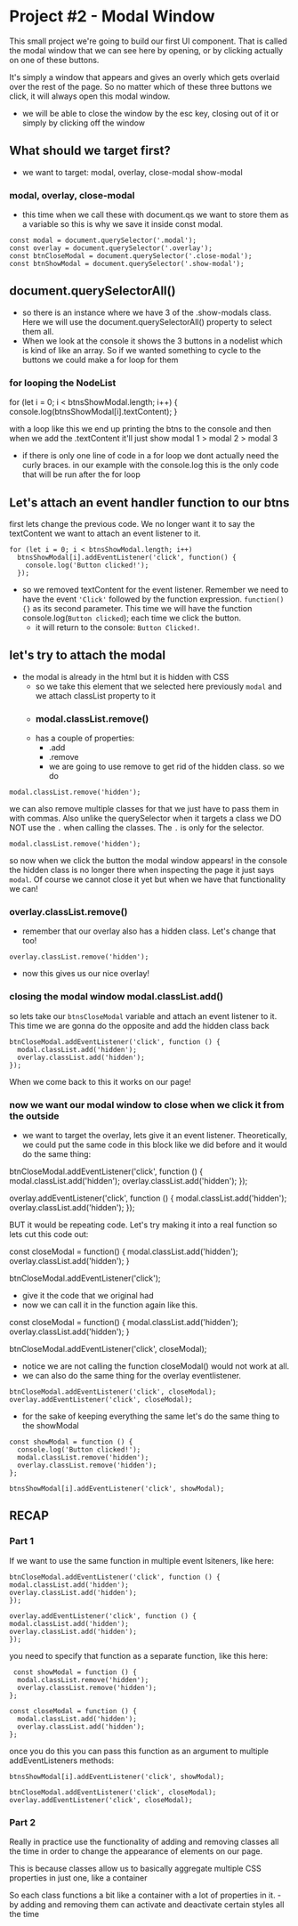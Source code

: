 # Project #2 - Modal Window

This small project we're going to build our first UI component. That is called the modal window that we can see here by opening, or by clicking actually on one of these buttons.

It's simply a window that appears and gives an overly which gets overlaid over the rest of the page. So no matter which of these three buttons we click, it will always open this modal window.

- we will be able to close the window by the esc key, closing out of it or simply by clicking off the window

## What should we target first?

- we want to target: modal, overlay, close-modal show-modal

### modal, overlay, close-modal

- this time when we call these with document.qs we want to store them as a variable so this is why we save it inside const modal.

```
const modal = document.querySelector('.modal');
const overlay = document.querySelector('.overlay');
const btnCloseModal = document.querySelector('.close-modal');
const btnShowModal = document.querySelector('.show-modal');
```

## document.querySelectorAll()

- so there is an instance where we have 3 of the .show-modals class. Here we will use the document.querySelectorAll() property to select them all.
- When we look at the console it shows the 3 buttons in a nodelist which is kind of like an array. So if we wanted something to cycle to the buttons we could make a for loop for them

### for looping the NodeList

for (let i = 0; i < btnsShowModal.length; i++) {
console.log(btnsShowModal[i].textContent);
}

with a loop like this we end up printing the btns to the console and then when we add the .textContent it'll just show modal 1 > modal 2 > modal 3

- if there is only one line of code in a for loop we dont actually need the curly braces. in our example with the console.log this is the only code that will be run after the for loop

## Let's attach an event handler function to our btns

first lets change the previous code. We no longer want it to say the textContent we want to attach an event listener to it.

```
for (let i = 0; i < btnsShowModal.length; i++)
  btnsShowModal[i].addEventListener('click', function() {
    console.log('Button clicked!');
  });
```

- so we removed textContent for the event listener. Remember we need to have the event `'Click'` followed by the function expression. `function() {}` as its second parameter. This time we will have the function console.log(`Button clicked`); each time we click the button.
  - it will return to the console: `Button Clicked!`.

## let's try to attach the modal

- the modal is already in the html but it is hidden with CSS
  - so we take this element that we selected here previously `modal` and we attach classList property to it
  - ### modal.classList.remove()
  - has a couple of properties:
    - .add
    - .remove
    - we are going to use remove to get rid of the hidden class. so we do

```
modal.classList.remove('hidden');
```

we can also remove multiple classes for that we just have to pass them in with commas. Also unlike the querySelector when it targets a class we DO NOT use the `.` when calling the classes. The `.` is only for the selector.

```
modal.classList.remove('hidden');
```

so now when we click the button the modal window appears! in the console the hidden class is no longer there when inspecting the page it just says `modal`. Of course we cannot close it yet but when we have that functionality we can!

### overlay.classList.remove()

- remember that our overlay also has a hidden class. Let's change that too!

```
overlay.classList.remove('hidden');
```

- now this gives us our nice overlay!

### closing the modal window modal.classList.add()

so lets take our `btnsCloseModal` variable and attach an event listener to it. This time we are gonna do the opposite and add the hidden class back

```
btnCloseModal.addEventListener('click', function () {
  modal.classList.add('hidden');
  overlay.classList.add('hidden');
});
```

When we come back to this it works on our page!

### now we want our modal window to close when we click it from the outside

- we want to target the overlay, lets give it an event listener. Theoretically, we could put the same code in this block like we did before and it would do the same thing:

btnCloseModal.addEventListener('click', function () {
modal.classList.add('hidden');
overlay.classList.add('hidden');
});

overlay.addEventListener('click', function () {
modal.classList.add('hidden');
overlay.classList.add('hidden');
});

BUT it would be repeating code. Let's try making it into a real function so lets cut this code out:

const closeModal = function() {
modal.classList.add('hidden');
overlay.classList.add('hidden');
}

btnCloseModal.addEventListener('click');

- give it the code that we original had
- now we can call it in the function again like this.

const closeModal = function() {
modal.classList.add('hidden');
overlay.classList.add('hidden');
}

btnCloseModal.addEventListener('click', closeModal);

- notice we are not calling the function closeModal() would not work at all.
- we can also do the same thing for the overlay eventlistener.

```
btnCloseModal.addEventListener('click', closeModal);
overlay.addEventListener('click', closeModal);
```

- for the sake of keeping everything the same let's do the same thing to the showModal

```
const showModal = function () {
  console.log('Button clicked!');
  modal.classList.remove('hidden');
  overlay.classList.remove('hidden');
};

btnsShowModal[i].addEventListener('click', showModal);
```

## RECAP

### Part 1

If we want to use the same function in multiple event lsiteners, like here:

```
btnCloseModal.addEventListener('click', function () {
modal.classList.add('hidden');
overlay.classList.add('hidden');
});

overlay.addEventListener('click', function () {
modal.classList.add('hidden');
overlay.classList.add('hidden');
});
```

you need to specify that function as a separate function, like this here:

```
 const showModal = function () {
  modal.classList.remove('hidden');
  overlay.classList.remove('hidden');
};

const closeModal = function () {
  modal.classList.add('hidden');
  overlay.classList.add('hidden');
};
```

once you do this you can pass this function as an argument to multiple addEventListeners methods:

```
btnsShowModal[i].addEventListener('click', showModal);

btnCloseModal.addEventListener('click', closeModal);
overlay.addEventListener('click', closeModal);
```

### Part 2

Really in practice use the functionality of adding and removing classes all the time in order to change the appearance of elements on our page.

This is because classes allow us to basically aggregate multiple CSS properties in just one, like a container

So each class functions a bit like a container with a lot of properties in it. - by adding and removing them can activate and deactivate certain styles all the time

